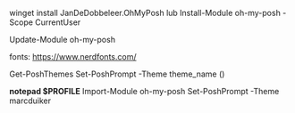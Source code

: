 winget install JanDeDobbeleer.OhMyPosh
lub
Install-Module oh-my-posh -Scope CurrentUser

Update-Module oh-my-posh



fonts: https://www.nerdfonts.com/ 

Get-PoshThemes
Set-PoshPrompt -Theme theme_name  ()

**notepad $PROFILE**
Import-Module oh-my-posh
Set-PoshPrompt -Theme marcduiker
